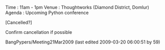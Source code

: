 Time : 11am - 1pm Venue : Thoughtworks (Diamond District, Domlur) Agenda : Upcoming Python conference 

[Cancelled?] 

Confirm cancellation if possible 

BangPypers/Meeting21Mar2009 (last edited 2009-03-20 06:00:51 by 59)
